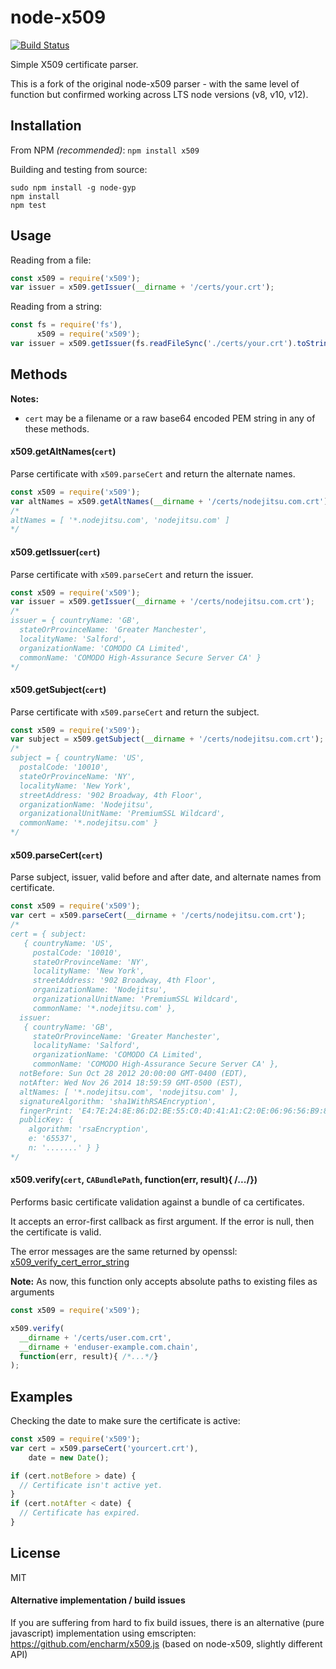 node-x509
=========

[![Build Status](https://dev.azure.com/ampretia/node-x509/_apis/build/status/ampretia.node-x509?branchName=master)](https://dev.azure.com/ampretia/node-x509/_build/latest?definitionId=3&branchName=master)

Simple X509 certificate parser.

This is a fork of the original node-x509 parser - with the same level of function but confirmed working across LTS node versions (v8, v10, v12).

## Installation

From NPM *(recommended)*: `npm install x509`

Building and testing from source:
```
sudo npm install -g node-gyp
npm install
npm test
```

## Usage
Reading from a file:
```js
const x509 = require('x509');
var issuer = x509.getIssuer(__dirname + '/certs/your.crt');
```

Reading from a string:
```js
const fs = require('fs'),
      x509 = require('x509');
var issuer = x509.getIssuer(fs.readFileSync('./certs/your.crt').toString());
```

## Methods
**Notes:**
- `cert` may be a filename or a raw base64 encoded PEM string in any of these methods.

#### x509.getAltNames(`cert`)
Parse certificate with `x509.parseCert` and return the alternate names.

```js
const x509 = require('x509');
var altNames = x509.getAltNames(__dirname + '/certs/nodejitsu.com.crt');
/*
altNames = [ '*.nodejitsu.com', 'nodejitsu.com' ]
*/
```

#### x509.getIssuer(`cert`)
Parse certificate with `x509.parseCert` and return the issuer.

```js
const x509 = require('x509');
var issuer = x509.getIssuer(__dirname + '/certs/nodejitsu.com.crt');
/*
issuer = { countryName: 'GB',
  stateOrProvinceName: 'Greater Manchester',
  localityName: 'Salford',
  organizationName: 'COMODO CA Limited',
  commonName: 'COMODO High-Assurance Secure Server CA' }
*/
```

#### x509.getSubject(`cert`)
Parse certificate with `x509.parseCert` and return the subject.

```js
const x509 = require('x509');
var subject = x509.getSubject(__dirname + '/certs/nodejitsu.com.crt');
/*
subject = { countryName: 'US',
  postalCode: '10010',
  stateOrProvinceName: 'NY',
  localityName: 'New York',
  streetAddress: '902 Broadway, 4th Floor',
  organizationName: 'Nodejitsu',
  organizationalUnitName: 'PremiumSSL Wildcard',
  commonName: '*.nodejitsu.com' }
*/
```

#### x509.parseCert(`cert`)
Parse subject, issuer, valid before and after date, and alternate names from certificate.

```js
const x509 = require('x509');
var cert = x509.parseCert(__dirname + '/certs/nodejitsu.com.crt');
/*
cert = { subject:
   { countryName: 'US',
     postalCode: '10010',
     stateOrProvinceName: 'NY',
     localityName: 'New York',
     streetAddress: '902 Broadway, 4th Floor',
     organizationName: 'Nodejitsu',
     organizationalUnitName: 'PremiumSSL Wildcard',
     commonName: '*.nodejitsu.com' },
  issuer:
   { countryName: 'GB',
     stateOrProvinceName: 'Greater Manchester',
     localityName: 'Salford',
     organizationName: 'COMODO CA Limited',
     commonName: 'COMODO High-Assurance Secure Server CA' },
  notBefore: Sun Oct 28 2012 20:00:00 GMT-0400 (EDT),
  notAfter: Wed Nov 26 2014 18:59:59 GMT-0500 (EST),
  altNames: [ '*.nodejitsu.com', 'nodejitsu.com' ],
  signatureAlgorithm: 'sha1WithRSAEncryption',
  fingerPrint: 'E4:7E:24:8E:86:D2:BE:55:C0:4D:41:A1:C2:0E:06:96:56:B9:8E:EC',
  publicKey: {
    algorithm: 'rsaEncryption',
    e: '65537',
    n: '.......' } }
*/
```


#### x509.verify(`cert`, `CABundlePath`, function(err, result){ /*...*/})

Performs basic certificate validation against a bundle of ca certificates.

It accepts an error-first callback as first argument. If the error is null, then
the certificate is valid.

The error messages are the same returned by openssl: [x509_verify_cert_error_string](https://www.openssl.org/docs/man1.0.2/crypto/X509_STORE_CTX_get_error.html)


**Note:**
As now, this function only accepts absolute paths to existing files as arguments

```js
const x509 = require('x509');

x509.verify(
  __dirname + '/certs/user.com.crt',
  __dirname + 'enduser-example.com.chain',
  function(err, result){ /*...*/}
);

```

## Examples
Checking the date to make sure the certificate is active:
```js
const x509 = require('x509');
var cert = x509.parseCert('yourcert.crt'),
    date = new Date();

if (cert.notBefore > date) {
  // Certificate isn't active yet.
}
if (cert.notAfter < date) {
  // Certificate has expired.
}
```

## License

MIT

#### Alternative implementation / build issues
If you are suffering from hard to fix build issues, there is an alternative (pure javascript) implementation using emscripten: https://github.com/encharm/x509.js (based on node-x509, slightly different API)
